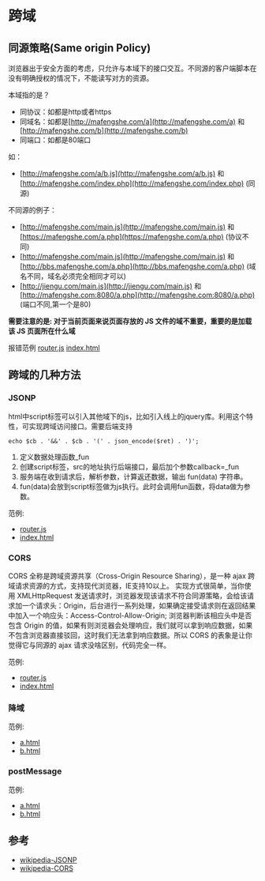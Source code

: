 # 跨域

## 同源策略(Same origin Policy)

浏览器出于安全方面的考虑，只允许与本域下的接口交互。不同源的客户端脚本在没有明确授权的情况下，不能读写对方的资源。

本域指的是？

*   同协议：如都是http或者https
*   同域名：如都是[http://mafengshe.com/a](http://mafengshe.com/a) 和[http://mafengshe.com/b](http://mafengshe.com/b)
*   同端口：如都是80端口

如：

*   [http://mafengshe.com/a/b.js](http://mafengshe.com/a/b.js) 和 [http://mafengshe.com/index.php](http://mafengshe.com/index.php) (同源)

不同源的例子：

*   [http://mafengshe.com/main.js](http://mafengshe.com/main.js) 和 [https://mafengshe.com/a.php](https://mafengshe.com/a.php) (协议不同)
*   [http://mafengshe.com/main.js](http://mafengshe.com/main.js) 和 [http://bbs.mafengshe.com/a.php](http://bbs.mafengshe.com/a.php) (域名不同，域名必须完全相同才可以)
*   [http://jiengu.com/main.js](http://jiengu.com/main.js) 和 [http://mafengshe.com:8080/a.php](http://mafengshe.com:8080/a.php) (端口不同,第一个是80)

**需要注意的是: 对于当前页面来说页面存放的 JS 文件的域不重要，重要的是加载该 JS 页面所在什么域**

报错范例 [router.js](code/跨域/跨域报错范例/router.js) [index.html](code/跨域/跨域报错范例/index.html)

## 跨域的几种方法

### JSONP

html中script标签可以引入其他域下的js，比如引入线上的jquery库。利用这个特性，可实现跨域访问接口。需要后端支持

```
echo $cb . '&&' . $cb . '(' . json_encode($ret) . ')';

```

1.  定义数据处理函数_fun
2.  创建script标签，src的地址执行后端接口，最后加个参数callback=_fun
3.  服务端在收到请求后，解析参数，计算返还数据，输出 fun(data) 字符串。
4.  fun(data)会放到script标签做为js执行。此时会调用fun函数，将data做为参数。

范例:

*   [router.js](../../code/跨域/jsonp/router.js)
*   [index.html](../../code/跨域/jsonp/index.html)

### CORS

CORS 全称是跨域资源共享（Cross-Origin Resource Sharing），是一种 ajax 跨域请求资源的方式，支持现代浏览器，IE支持10以上。 实现方式很简单，当你使用 XMLHttpRequest 发送请求时，浏览器发现该请求不符合同源策略，会给该请求加一个请求头：Origin，后台进行一系列处理，如果确定接受请求则在返回结果中加入一个响应头：Access-Control-Allow-Origin; 浏览器判断该相应头中是否包含 Origin 的值，如果有则浏览器会处理响应，我们就可以拿到响应数据，如果不包含浏览器直接驳回，这时我们无法拿到响应数据。所以 CORS 的表象是让你觉得它与同源的 ajax 请求没啥区别，代码完全一样。

范例:

*   [router.js](../../code/跨域/cors/router.js)
*   [index.html](../../code/跨域/cors/index.html)

### 降域

范例:

*   [a.html](../../code/跨域/降域/a.html)
*   [b.html](../../code/跨域/降域/b.html)

### postMessage

范例:

*   [a.html](../../code/跨域/postMessage/a.html)
*   [b.html](../../code/跨域/postMessage/b.html)

## 参考

*   [wikipedia-JSONP](https://zh.wikipedia.org/wiki/JSONP)
*   [wikipedia-CORS](https://zh.wikipedia.org/wiki/%E8%B7%A8%E4%BE%86%E6%BA%90%E8%B3%87%E6%BA%90%E5%85%B1%E4%BA%AB)